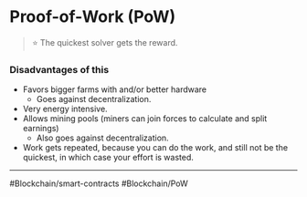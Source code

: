 # Proof-of-Work (PoW)
>⭐ The quickest solver gets the reward.

### Disadvantages of this
- Favors bigger farms with and/or better hardware
	- Goes against decentralization.
- Very energy intensive.
- Allows mining pools (miners can join forces to calculate and split earnings)
	- Also goes against decentralization.
- Work gets repeated, because you can do the work, and still not be the quickest, in which case your effort is wasted.


---
#Blockchain/smart-contracts
#Blockchain/PoW